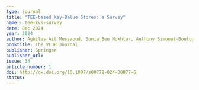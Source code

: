 ```yaml
---
type: journal
title: "TEE-based Key-Balue Stores: a Survey"
name : tee-kvs-survey
date: Dec 2024
year: 2024
author: Aghiles Ait Messaoud, Sonia Ben Mokhtar, Anthony Simonet-Boulogne
booktitle: The VLDB Journal
publisher: Springer
publisher_url: 
issue: 34
article_number: 1
doi: http://dx.doi.org/10.1007/s00778-024-00877-6
status:
---
```

